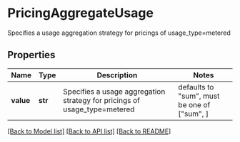 # PricingAggregateUsage

Specifies a usage aggregation strategy for pricings of usage_type=metered

## Properties
Name | Type | Description | Notes
------------ | ------------- | ------------- | -------------
**value** | **str** | Specifies a usage aggregation strategy for pricings of usage_type&#x3D;metered | defaults to "sum",  must be one of ["sum", ]

[[Back to Model list]](../README.md#documentation-for-models) [[Back to API list]](../README.md#documentation-for-api-endpoints) [[Back to README]](../README.md)


